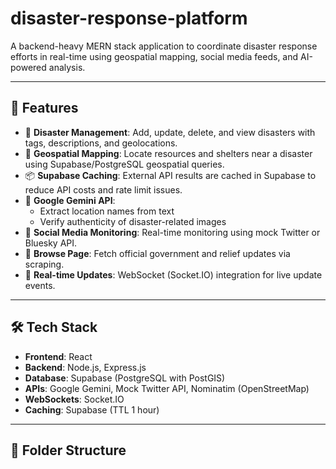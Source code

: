 # disaster-response-platform


A backend-heavy MERN stack application to coordinate disaster response efforts in real-time using geospatial mapping, social media feeds, and AI-powered analysis.

---

## 🚀 Features

- 📝 **Disaster Management**: Add, update, delete, and view disasters with tags, descriptions, and geolocations.
- 📍 **Geospatial Mapping**: Locate resources and shelters near a disaster using Supabase/PostgreSQL geospatial queries.
- 📦 **Supabase Caching**: External API results are cached in Supabase to reduce API costs and rate limit issues.
- 🧠 **Google Gemini API**:
  - Extract location names from text
  - Verify authenticity of disaster-related images
- 💬 **Social Media Monitoring**: Real-time monitoring using mock Twitter or Bluesky API.
- 📰 **Browse Page**: Fetch official government and relief updates via scraping.
- 🔄 **Real-time Updates**: WebSocket (Socket.IO) integration for live update events.

---

## 🛠️ Tech Stack

- **Frontend**: React
- **Backend**: Node.js, Express.js
- **Database**: Supabase (PostgreSQL with PostGIS)
- **APIs**: Google Gemini, Mock Twitter API, Nominatim (OpenStreetMap)
- **WebSockets**: Socket.IO
- **Caching**: Supabase (TTL 1 hour)

---

## 📂 Folder Structure

